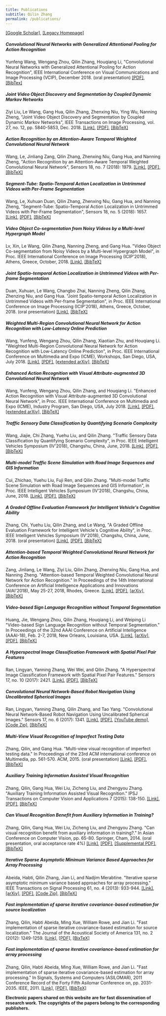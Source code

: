 ```yaml
---
title: Publications
subtitle: Qilin Zhang
permalink: /publications/
---
```



[[Google Scholar]](https://scholar.google.com/citations?hl=en&user=q_dBKjoAAAAJ&view_op=list_works&sortby=pubdate), [[Legacy Homepage]](http://personal.stevens.edu/~qzhang5/)

##### Convolutional Neural Networks with Generalized Attentional Pooling for Action Recognition
Yunfeng Wang, Wengang Zhou, Qilin Zhang, Houqiang Li, "Convolutional Neural Networks with Generalized Attentional Pooling for Action Recognition", IEEE International Conference on Visual Communications and Image Processing (VCIP), December 2018. (oral presentation) [[PDF]](https://qilin-zhang.github.io/_pages/pdfs/Convolutional_Neural_Networks_with_Generalized_Attentional_Pooling_for_Action_Recognition.pdf?raw=true), [[BibTex]](https://qilin-zhang.github.io/_pages/bibtexs/Wang2018Convolutional.txt?raw=true)

##### Joint Video Object Discovery and Segmentation by Coupled Dynamic Markov Networks
Ziyi Liu, Le Wang, Gang Hua, Qilin Zhang, Zhenxing Niu, Ying Wu, Nanning Zheng, "Joint Video Object Discovery and Segmentation by Coupled Dynamic Markov Networks", IEEE Transactions on Image Processing, vol. 27, no. 12, pp. 5840-5853, Dec. 2018. [[Link]](https://doi.org/10.1109/TIP.2018.2859622), [[PDF]](https://qilin-zhang.github.io/_pages/pdfs/Joint_Video_Object_Discovery_and_Segmentation_by_Coupled_Dynamic_Markov_Networks.pdf?raw=true), [[BibTeX]](https://qilin-zhang.github.io/_pages/bibtexs/Liu2019Joint.txt?raw=true)

##### Action Recognition by an Attention-Aware Temporal Weighted Convolutional Neural Network
Wang, Le, Jinliang Zang, Qilin Zhang, Zhenxing Niu, Gang Hua, and Nanning Zheng, "Action Recognition by an Attention-Aware Temporal Weighted Convolutional Neural Network", Sensors 18, no. 7 (2018): 1979. [[Link]](https://doi.org/10.3390/s18071979), [[PDF]](https://qilin-zhang.github.io/_pages/pdfs/sensors-18-01979-Action_Recognition_by_an_Attention-Aware_Temporal_Weighted_Convolutional_Neural_Network.pdf?raw=true), [[BibTeX]](https://qilin-zhang.github.io/_pages/bibtexs/le2018action.txt?raw=true)

##### Segment-Tube: Spatio-Temporal Action Localization in Untrimmed Videos with Per-Frame Segmentation
Wang, Le, Xuhuan Duan, Qilin Zhang, Zhenxing Niu, Gang Hua, and Nanning Zheng, "Segment-Tube: Spatio-Temporal Action Localization in Untrimmed Videos with Per-Frame Segmentation", Sensors 18, no. 5 (2018): 1657. [[Link]](https://doi.org/10.3390/s18051657), [[PDF]](https://qilin-zhang.github.io/_pages/pdfs/Segment-Tube_Spatio-Temporal_Action_Localization_in_Untrimmed_Videos_with_Per-Frame_Segmentation.pdf?raw=true), [[BibTeX]](https://qilin-zhang.github.io/_pages/bibtexs/wang2018segment.txt?raw=true)

##### Video Object Co-segmentation from Noisy Videos by a Multi-level Hypergraph Model
Lv, Xin, Le Wang, Qilin Zhang, Nanning Zheng, and Gang Hua. "Video Object Co-segmentation from Noisy Videos by a Multi-level Hypergraph Model", in Proc. IEEE International Conference on Image Processing (ICIP'2018), Athens, Greece, October, 2018. [[Link]](https://doi.org/10.1109/ICIP.2018.8451806), [[BibTeX]](https://qilin-zhang.github.io/_pages/bibtexs/lv2018video.txt?raw=true)

##### Joint Spatio-temporal Action Localization in Untrimmed Videos with Per-frame Segmentation
Duan, Xuhuan, Le Wang, Changbo Zhai, Nanning Zheng, Qilin Zhang, Zhenzing Niu, and Gang Hua. "Joint Spatio-temporal Action Localization in Untrimmed Videos with Per-frame Segmentation", in Proc. IEEE International Conference on Image Processing (ICIP'2018), Athens, Greece, October, 2018. (oral presentation) [[Link]](https://doi.org/10.1109/ICIP.2018.8451692), [[BibTeX]](https://qilin-zhang.github.io/_pages/bibtexs/duan2018joint.txt?raw=true)

##### Weighted Multi-Region Convolutional Neural Network for Action Recognition with Low-Latency Online Prediction
Wang, Yunfeng, Wengang Zhou, Qilin Zhang, Xiaotian Zhu, and Houqiang Li. "Weighted Multi-Region Convolutional Neural Network for Action Recognition with Low-Latency Online Prediction", in Proc. IEEE International Conference on Multimedia and Expo (ICME), Workshops, San Diego, USA, July 2018. [[Link]](https://doi.org/10.1109/ICMEW.2018.8551526), [[PDF]](https://qilin-zhang.github.io/_pages/pdfs/Weighted_Multi-region_Convolutional_Neural_Network_for_Action_Recognition_with_Low-latency_Online_Prediction.pdf?raw=true), [[extended arXiv]](https://arxiv.org/abs/1805.02877), [[BibTeX]](https://qilin-zhang.github.io/_pages/bibtexs/wang2018weighted.txt?raw=true)

##### Enhanced Action Recognition with Visual Attribute-augmented 3D Convolutional Neural Network
Wang, Yunfeng, Wengang Zhou, Qilin Zhang, and Houqiang Li. "Enhanced Action Recognition with Visual Attribute-augmented 3D Convolutional Neural Network", in Proc. IEEE International Conference on Multimedia and Expo (ICME), Industry Program, San Diego, USA, July 2018. [[Link]](https://doi.org/10.1109/ICMEW.2018.8551536), [[PDF]](https://qilin-zhang.github.io/_pages/pdfs/Enhanced_Action_Recognition_with_Visual_Attribute-augmented_3D_Convolutional_Neural_Network.pdf?raw=true), [[extended arXiv]](https://arxiv.org/abs/1805.02860), [[BibTeX]](https://qilin-zhang.github.io/_pages/bibtexs/wang2018enhanced.txt?raw=true)

##### Traffic Sensory Data Classification by Quantifying Scenario Complexity
Wang, Jiajie, Chi Zhang, Yuehu Liu, and Qilin Zhang. "Traffic Sensory Data Classification by Quantifying Scenario Complexity", in Proc. IEEE Intelligent Vehicles Symposium (IV'2018), Changshu, China, June, 2018. [[Link]](https://doi.org/10.1109/IVS.2018.8500669), [[PDF]](https://qilin-zhang.github.io/_pages/pdfs/Traffic_Sensory_Data_Classification_by_Quantifying_Scenario_Complexity.pdf?raw=true), [[BibTeX]](https://qilin-zhang.github.io/_pages/bibtexs/wang2018traffic.txt?raw=true)

##### Multi-model Traffic Scene Simulation with Road Image Sequences and GIS Information
Cui, Zhichao, Yuehu Liu, Fuji Ren, and Qilin Zhang. "Multi-model Traffic Scene Simulation with Road Image Sequences and GIS Information", in Proc. IEEE Intelligent Vehicles Symposium (IV'2018), Changshu, China, June, 2018. [[Link]](https://doi.org/10.1109/IVS.2018.8500371), [[PDF]](https://qilin-zhang.github.io/_pages/pdfs/Multi-model_Traffic_Scene_Simulation_with_Road_Image_Sequences_and_GIS_Information.pdf?raw=true), [[BibTeX]](https://qilin-zhang.github.io/_pages/bibtexs/cui2018multimodel.txt?raw=true)

##### A Graded Offline Evaluation Framework for Intelligent Vehicle's Cognitive Ability
Zhang, Chi, Yuehu Liu, Qilin Zhang, and Le Wang, "A Graded Offline Evaluation Framework for Intelligent Vehicle's Cognitive Ability", in Proc. IEEE Intelligent Vehicles Symposium (IV'2018), Changshu, China, June, 2018. (oral presentation) [[Link]](https://doi.org/10.1109/IVS.2018.8500622), [[PDF]](https://qilin-zhang.github.io/_pages/pdfs/A_Graded_Offline_Evaluation_Framework_for_Intelligent_Vehicle’s_Cognitive_Ability.pdf?raw=true), [[BibTeX]](https://qilin-zhang.github.io/_pages/bibtexs/zhang2018agraded.txt?raw=true)

##### Attention-based Temporal Weighted Convolutional Neural Network for Action Recognition
Zang, Jinliang, Le Wang, Ziyi Liu, Qilin Zhang, Zhenxing Niu, Gang Hua, and Nanning Zheng. "Attention-based Temporal Weighted Convolutional Neural Network for Action Recognition." In Proceedings of the 14th International Conference on Artificial Intelligence Applications and Innovations (AIAI'2018), May 25-27, 2018, Rhodes, Greece. [[Link]](https://doi.org/10.1007/978-3-319-92007-8_9), [[PDF]](https://qilin-zhang.github.io/_pages/pdfs/Attention-based-Temporal-Weighted-Convolutional-Neural-Network-for-Action-Recognition.pdf?raw=true), [[arXiv]](https://arxiv.org/abs/1803.07179), [[BibTeX]](https://qilin-zhang.github.io/_pages/bibtexs/zang2018attention.txt?raw=true)


##### Video-based Sign Language Recognition without Temporal Segmentation
Huang, Jie, Wengang Zhou, Qilin Zhang, Houqiang Li, and Weiping Li "Video-based Sign Language Recognition without Temporal Segmentation." In Proceedings of the 32nd AAAI Conference on Artificial Intelligence (AAAI-18), Feb. 2-7, 2018, New Orleans, Louisiana, USA. [[Link]](https://www.aaai.org/ocs/index.php/AAAI/AAAI18/paper/view/17137), [[arXiv]](https://arxiv.org/abs/1801.10111), [[PDF]](https://qilin-zhang.github.io/_pages/pdfs/VideobasedSignLanguageRecognitionwithoutTemporalSegmentation.pdf?raw=true), [[BibTeX]](https://qilin-zhang.github.io/_pages/bibtexs/huang2018video.txt?raw=true)

##### A Hyperspectral Image Classification Framework with Spatial Pixel Pair Features
Ran, Lingyan, Yanning Zhang, Wei Wei, and Qilin Zhang. "A Hyperspectral Image Classification Framework with Spatial Pixel Pair Features." Sensors 17, no. 10 (2017): 2421. [[Link]](https://doi.org/10.3390/s17102421), [[PDF]](https://qilin-zhang.github.io/_pages/pdfs/sensors-17-02421.pdf?raw=true), [[BibTeX]](https://qilin-zhang.github.io/_pages/bibtexs/ran2017hyperspectral.txt?raw=true)

##### Convolutional Neural Network-Based Robot Navigation Using Uncalibrated Spherical Images
Ran, Lingyan, Yanning Zhang, Qilin Zhang, and Tao Yang. "Convolutional Neural Network-Based Robot Navigation Using Uncalibrated Spherical Images." Sensors 17, no. 6 (2017): 1341. [[Link]](http://dx.doi.org/10.3390/s17061341), [[PDF]](https://qilin-zhang.github.io/_pages/pdfs/sensors-17-01341.pdf?raw=true), [[YouTube demo]](https://www.youtube.com/watch?v=4ZjnVOa8cKA), [[Code Zip]](https://github.com/hijeffery/PanoNavi/blob/master/navi.zip), [[BibTeX]](https://qilin-zhang.github.io/_pages/bibtexs/ran2017convolutional.txt?raw=true)

##### Multi-View Visual Recognition of Imperfect Testing Data
Zhang, Qilin, and Gang Hua. "Multi-view visual recognition of imperfect testing data." In Proceedings of the 23rd ACM international conference on Multimedia, pp. 561-570. ACM, 2015. (oral presentation) [[Link]](https://doi.org/10.1145/2733373.2806224), [[PDF]](https://qilin-zhang.github.io/_pages/pdfs/zhang2015multi.pdf?raw=true), [[BibTeX]](https://qilin-zhang.github.io/_pages/bibtexs/zhang2015multi.txt?raw=true)

##### Auxiliary Training Information Assisted Visual Recognition
Zhang, Qilin, Gang Hua, Wei Liu, Zicheng Liu, and Zhengyou Zhang. "Auxiliary Training Information Assisted Visual Recognition." IPSJ Transactions on Computer Vision and Applications 7 (2015): 138-150. [[Link]](http://doi.org/10.2197/ipsjtcva.7.138), [[PDF]](https://qilin-zhang.github.io/_pages/pdfs/zhang2015auxiliary.pdf?raw=true), [[BibTeX]](https://qilin-zhang.github.io/_pages/bibtexs/zhang2015auxiliary.txt?raw=true)

##### Can Visual Recognition Benefit from Auxiliary Information in Training?
Zhang, Qilin, Gang Hua, Wei Liu, Zicheng Liu, and Zhengyou Zhang. "Can visual recognition benefit from auxiliary information in training?." In Asian Conference on Computer Vision, pp. 65-80. Springer, Cham, 2014. (oral presentation, oral acceptance rate 4%) [[Link]](http://doi.org/10.1007/978-3-319-16865-4_5), [[PDF]](https://qilin-zhang.github.io/_pages/pdfs/zhang2015can.pdf?raw=true), [[Supplemental PDF]](https://qilin-zhang.github.io/_pages/pdfs/Supplemental_Material_for_%E2%80%9CCan_Visual_Recognition_Benefit_from_Auxiliary_Information_in_Training%E2%80%9D.pdf?raw=true), [[BibTeX]](https://qilin-zhang.github.io/_pages/bibtexs/zhang2015can.txt?raw=true)

##### Iterative Sparse Asymptotic Minimum Variance Based Approaches for Array Processing
Abeida, Habti, Qilin Zhang, Jian Li, and Nadjim Merabtine. "Iterative sparse asymptotic minimum variance based approaches for array processing." IEEE Transactions on Signal Processing 61, no. 4 (2013): 933-944. [[Link]](http://dx.doi.org/10.1109/TSP.2012.2231676), [[arXiv]](https://arxiv.org/abs/1802.03070), [[PDF]](https://qilin-zhang.github.io/_pages/pdfs/SAMVpaper.pdf?raw=true), [[Code Zip]](https://qilin-zhang.github.io/_pages/zips/Iterative_Sparse_Asymptotic_Minimum_Variance_Based_Approach_Matlab_Codes.zip?raw=true), [[BibTeX]](https://qilin-zhang.github.io/_pages/bibtexs/abeida2013iterative.txt?raw=true)

##### Fast implementation of sparse iterative covariance-based estimation for source localization
Zhang, Qilin, Habti Abeida, Ming Xue, William Rowe, and Jian Li. "Fast implementation of sparse iterative covariance-based estimation for source localization." The Journal of the Acoustical Society of America 131, no. 2 (2012): 1249-1259. [[Link]](http://dx.doi.org/10.1121/1.3672656), [[PDF]](https://qilin-zhang.github.io/_pages/pdfs/Fast_implementation_of_sparse_iterative_covariance-based_estimation_for_source_localization.pdf?raw=true), [[BixTeX]](https://qilin-zhang.github.io/_pages/bibtexs/zhang2012fast.txt?raw=true)

##### Fast implementation of sparse iterative covariance-based estimation for array processing
Zhang, Qilin, Habti Abeida, Ming Xue, William Rowe, and Jian Li. "Fast implementation of sparse iterative covariance-based estimation for array processing." In Signals, Systems and Computers (ASILOMAR), 2011 Conference Record of the Forty Fifth Asilomar Conference on, pp. 2031-2035. IEEE, 2011. [[Link]](http://dx.doi.org/10.1109/ACSSC.2011.6190383), [[PDF]](https://qilin-zhang.github.io/_pages/pdfs/Fast_Implementation_of_Sparse_Iterative_Covariance-Based_Estimation_for_Array_Processing.pdf?raw=true), [[BibTeX]](https://qilin-zhang.github.io/_pages/bibtexs/zhang2011fast.txt?raw=true)



****Electronic papers shared on this website are for fast dissemination of research work. The copyrights of the papers belong to the corresponding publishers.****
